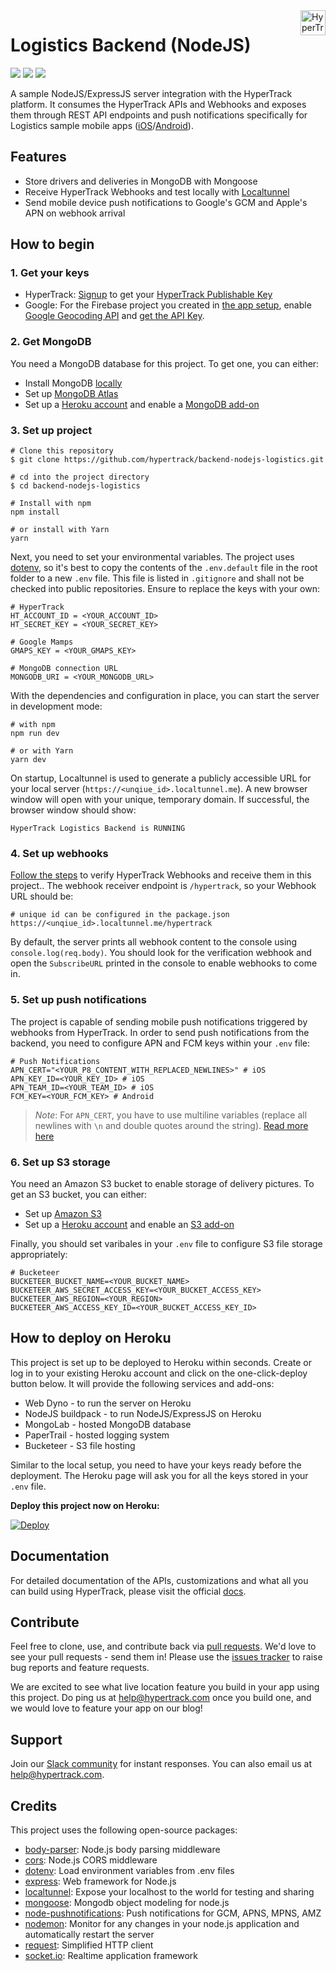 <a href="https://www.hypertrack.com/">
    <img src="https://www.hypertrack.com/green.eeca143346e01b96d600.svg" alt="HyperTrack logo" title="HyperTrack" align="right" height="40" />
</a>

# Logistics Backend (NodeJS)

![](https://img.shields.io/circleci/build/gh/hypertrack/backend-nodejs-logistics?style=flat-square)
![](https://img.shields.io/david/hypertrack/backend-nodejs-logistics?style=flat-square)
![](https://img.shields.io/github/license/hypertrack/backend-nodejs-logistics?style=flat-square)

A sample NodeJS/ExpressJS server integration with the HyperTrack platform. It consumes the HyperTrack APIs and Webhooks and exposes them through REST API endpoints and push notifications specifically for Logistics sample mobile apps ([iOS](https://github.com/hypertrack/logistics-ios)/[Android](https://github.com/hypertrack/logistics-android)).

## Features

- Store drivers and deliveries in MongoDB with Mongoose
- Receive HyperTrack Webhooks and test locally with [Localtunnel](https://github.com/localtunnel/localtunnel)
- Send mobile device push notifications to Google's GCM and Apple's APN on webhook arrival

## How to begin

### 1. Get your keys

- HyperTrack: [Signup](https://dashboard.hypertrack.com/signup) to get your [HyperTrack Publishable Key](https://dashboard.hypertrack.com/setup)
- Google: For the Firebase project you created in [the app setup](https://github.com/hypertrack/logistics-android-hidden#3-set-up-firebase), enable [Google Geocoding API](https://console.cloud.google.com/marketplace/details/google/geocoding-backend.googleapis.com) and [get the API Key](https://developers.google.com/maps/documentation/geocoding/get-api-key).

### 2. Get MongoDB

You need a MongoDB database for this project. To get one, you can either:

- Install MongoDB [locally](https://docs.mongodb.com/manual/installation/)
- Set up [MongoDB Atlas](https://www.mongodb.com/cloud/atlas)
- Set up a [Heroku account](https://signup.heroku.com/) and enable a [MongoDB add-on](https://elements.heroku.com/addons/mongolab)

### 3. Set up project

```shell
# Clone this repository
$ git clone https://github.com/hypertrack/backend-nodejs-logistics.git

# cd into the project directory
$ cd backend-nodejs-logistics

# Install with npm
npm install

# or install with Yarn
yarn
```

Next, you need to set your environmental variables. The project uses [dotenv](https://github.com/motdotla/dotenv), so it's best to copy the contents of the `.env.default` file in the root folder to a new `.env` file. This file is listed in `.gitignore` and shall not be checked into public repositories. Ensure to replace the keys with your own:

```shell
# HyperTrack
HT_ACCOUNT_ID = <YOUR_ACCOUNT_ID>
HT_SECRET_KEY = <YOUR_SECRET_KEY>

# Google Mamps
GMAPS_KEY = <YOUR_GMAPS_KEY>

# MongoDB connection URL
MONGODB_URI = <YOUR_MONGODB_URL>
```

With the dependencies and configuration in place, you can start the server in development mode:

```shell
# with npm
npm run dev

# or with Yarn
yarn dev
```

On startup, Localtunnel is used to generate a publicly accessible URL for your local server (`https://<unqiue_id>.localtunnel.me`). A new browser window will open with your unique, temporary domain. If successful, the browser window should show:

```text
HyperTrack Logistics Backend is RUNNING
```

### 4. Set up webhooks

[Follow the steps](https://docs.hypertrack.com/#guides-track-devices-with-the-api-stream-events-via-webhooks) to verify HyperTrack Webhooks and receive them in this project.. The webhook receiver endpoint is `/hypertrack`, so your Webhook URL should be:

```shell
# unique id can be configured in the package.json
https://<unqiue_id>.localtunnel.me/hypertrack
```

By default, the server prints all webhook content to the console using `console.log(req.body)`. You should look for the verification webhook and open the `SubscribeURL` printed in the console to enable webhooks to come in.

### 5. Set up push notifications

The project is capable of sending mobile push notifications triggered by webhooks from HyperTrack. In order to send push notifications from the backend, you need to configure APN and FCM keys within your `.env` file:

```shell
# Push Notifications
APN_CERT="<YOUR_P8_CONTENT_WITH_REPLACED_NEWLINES>" # iOS
APN_KEY_ID=<YOUR_KEY_ID> # iOS
APN_TEAM_ID=<YOUR_TEAM_ID> # iOS
FCM_KEY=<YOUR_FCM_KEY> # Android
```

> _Note_: For `APN_CERT`, you have to use multiline variables (replace all newlines with `\n` and double quotes around the string). [Read more here](https://stackoverflow.com/a/46161404)

### 6. Set up S3 storage

You need an Amazon S3 bucket to enable storage of delivery pictures. To get an S3 bucket, you can either:

- Set up [Amazon S3](https://aws.amazon.com/s3/)
- Set up a [Heroku account](https://signup.heroku.com/) and enable an [S3 add-on](https://elements.heroku.com/addons/bucketeer)

Finally, you should set varibales in your `.env` file to configure S3 file storage appropriately:

```shell
# Bucketeer
BUCKETEER_BUCKET_NAME=<YOUR_BUCKET_NAME>
BUCKETEER_AWS_SECRET_ACCESS_KEY=<YOUR_BUCKET_ACCESS_KEY>
BUCKETEER_AWS_REGION=<YOUR_REGION>
BUCKETEER_AWS_ACCESS_KEY_ID=<YOUR_BUCKET_ACCESS_KEY_ID>
```

## How to deploy on Heroku

This project is set up to be deployed to Heroku within seconds. Create or log in to your existing Heroku account and click on the one-click-deploy button below. It will provide the following services and add-ons:

- Web Dyno - to run the server on Heroku
- NodeJS buildpack - to run NodeJS/ExpressJS on Heroku
- MongoLab - hosted MongoDB database
- PaperTrail - hosted logging system
- Bucketeer - S3 file hosting

Similar to the local setup, you need to have your keys ready before the deployment. The Heroku page will ask you for all the keys stored in your `.env` file.

**Deploy this project now on Heroku:**

[![Deploy](https://www.herokucdn.com/deploy/button.svg)](https://heroku.com/deploy?template=https://github.com/hypertrack/backend-nodejs-logistics)

## Documentation

For detailed documentation of the APIs, customizations and what all you can build using HyperTrack, please visit the official [docs](https://docs.hypertrack.com).

## Contribute

Feel free to clone, use, and contribute back via [pull requests](https://help.github.com/articles/about-pull-requests/). We'd love to see your pull requests - send them in! Please use the [issues tracker](https://github.com/hypertrack/backend-nodejs-logistics/issues) to raise bug reports and feature requests.

We are excited to see what live location feature you build in your app using this project. Do ping us at help@hypertrack.com once you build one, and we would love to feature your app on our blog!

## Support

Join our [Slack community](https://join.slack.com/t/hypertracksupport/shared_invite/enQtNDA0MDYxMzY1MDMxLTdmNDQ1ZDA1MTQxOTU2NTgwZTNiMzUyZDk0OThlMmJkNmE0ZGI2NGY2ZGRhYjY0Yzc0NTJlZWY2ZmE5ZTA2NjI) for instant responses. You can also email us at help@hypertrack.com.

## Credits

This project uses the following open-source packages:

- [body-parser](https://github.com/expressjs/body-parser): Node.js body parsing middleware
- [cors](https://expressjs.com/en/resources/middleware/cors.html): Node.js CORS middleware
- [dotenv](https://github.com/motdotla/dotenv): Load environment variables from .env files
- [express](https://expressjs.com/): Web framework for Node.js
- [localtunnel](https://github.com/localtunnel/localtunnel): Expose your localhost to the world for testing and sharing
- [mongoose](https://mongoosejs.com/): Mongodb object modeling for node.js
- [node-pushnotifications](https://github.com/appfeel/node-pushnotifications): Push notifications for GCM, APNS, MPNS, AMZ
- [nodemon](https://github.com/remy/nodemon): Monitor for any changes in your node.js application and automatically restart the server
- [request](https://github.com/request/request): Simplified HTTP client
- [socket.io](https://github.com/socketio/socket.io): Realtime application framework
